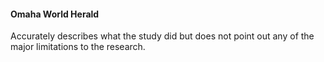 #### Omaha World Herald

Accurately describes what the study did but does not point out any of the major limitations to the research.